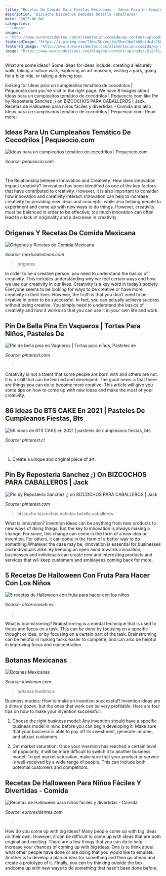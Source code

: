 ```yaml
---
title: "Recetas De Comida Para Fiestas Mexicanas - Ideas Para Un Cumpleaños Temático De Cocodrilos"
description: "Bizcocho bizcochos bebidas botella caballeros"
date: "2023-06-04"
categories:
- "ideas"
images:
- "http://www.euroresidentes.com/alimentacion/comida/wp-content/uploads/sites/3/2016/10/recetas-fruta-halloween.jpg"
featuredImage: "https://i.pinimg.com/736x/5b/ec/3b/5bec3ba7bb5c4dc4c7587886efc90eef.jpg"
featured_image: "http://www.euroresidentes.com/alimentacion/comida/wp-content/uploads/sites/3/2016/10/recetas-fruta-halloween.jpg"
image: "https://www.mexicodestinos.com/blog/wp-content/uploads/2012/01/recetas-de-comida-mexicana.jpg"
---
```



What are some ideas?
Some ideas for ideas include: creating a leisurely walk, taking a nature walk, exploring an art museum, visiting a park, going for a bike ride, or taking a driving tour.

	

		
looking for Ideas para un cumpleaños temático de cocodrilos | Pequeocio.com you've visit to the right page. We have 8 Images about Ideas para un cumpleaños temático de cocodrilos | Pequeocio.com like Pin by Reposteria Sanchez ;) on BIZCOCHOS PARA CABALLEROS | Jack, Recetas de Halloween para niños fáciles y divertidas - Comida and also Ideas para un cumpleaños temático de cocodrilos | Pequeocio.com. Read more:
		
    
## Ideas Para Un Cumpleaños Temático De Cocodrilos | Pequeocio.com

<img loading=lazy src="https://www.pequeocio.com/wp-content/uploads/2012/06/tarta-cocodrilo-cupcakes.jpg" onerror="this.onerror=null;this.src='https://tse3.mm.bing.net/th?id=OIP.VxyhvvYThQeR6VWuz_k9UAHaKY&amp;pid=15.1';" alt="Ideas para un cumpleaños temático de cocodrilos | Pequeocio.com">

_Source: pequeocio.com_

>. 

	

The Relationship between Innovation and Creativity: How does innovation impact creativity?
Innovation has been identified as one of the key factors that have contributed to creativity. However, it is also important to consider how innovation and creativity interact. Innovation can help to increase creativity by providing new ideas and concepts, while also helping people to experiment and come up with new ways to do things. However, creativity must be balanced in order to be effective; too much innovation can often lead to a lack of originality and a decrease in creativity.

    
## Origenes Y Recetas De Comida Mexicana

<img loading=lazy src="https://www.mexicodestinos.com/blog/wp-content/uploads/2012/01/recetas-de-comida-mexicana.jpg" onerror="this.onerror=null;this.src='https://tse1.mm.bing.net/th?id=OIP.onUFUNgz6l0n65-s4-BRWAHaGL&amp;pid=15.1';" alt="Origenes y Recetas de Comida Mexicana">

_Source: mexicodestinos.com_

>origenes. 

	

In order to be a creative person, you need to understand the basics of creativity. This includes understanding why we feel certain ways and how we use our creativity in our lives.
Creativity is a key word in today’s society. Everyone seems to be looking for ways to be creative or have more creativity in their lives. However, the truth is that you don’t need to be creative in order to be successful. In fact, you can actually achieve success without being creative. You simply need to understand the basics of creativity and how it works so that you can use it in your own life and work.

    
## Pin De Bella Pina En Vaqueros | Tortas Para Niños, Pasteles De

<img loading=lazy src="https://i.pinimg.com/736x/f6/2a/dc/f62adc9050710ab66393a23086bd6f5d.jpg" onerror="this.onerror=null;this.src='https://tse2.mm.bing.net/th?id=OIP.oWrI1Ip1HgNQ2qzUd__YYAHaJL&amp;pid=15.1';" alt="Pin de bella pina en Vaqueros | Tortas para niños, Pasteles de">

_Source: pinterest.com_

>. 

	

Creativity is not a talent that some people are born with and others are not. It is a skill that can be learned and developed. The good news is that there are things you can do to become more creative. This article will give you some tips on how to come up with new ideas and make the most of your creativity.

    
## 86 Ideas De BTS CAKE En 2021 | Pasteles De Cumpleanos Fiestas, Bts

<img loading=lazy src="https://i.pinimg.com/474x/2d/4c/f8/2d4cf87e8eb7ac52c669c6b29fdfb614.jpg" onerror="this.onerror=null;this.src='https://tse4.mm.bing.net/th?id=OIP.rejtd-LPZTElzsDItk7xVQAAAA&amp;pid=15.1';" alt="86 ideas de BTS CAKE en 2021 | pasteles de cumpleanos fiestas, bts">

_Source: pinterest.cl_

>. 

	

1. Create a unique and original piece of art.

    
## Pin By Reposteria Sanchez ;) On BIZCOCHOS PARA CABALLEROS | Jack

<img loading=lazy src="https://i.pinimg.com/736x/5b/ec/3b/5bec3ba7bb5c4dc4c7587886efc90eef.jpg" onerror="this.onerror=null;this.src='https://tse4.mm.bing.net/th?id=OIP.NldH9jV7uEPtEj45zUujKwHaLx&amp;pid=15.1';" alt="Pin by Reposteria Sanchez ;) on BIZCOCHOS PARA CABALLEROS | Jack">

_Source: pinterest.com_

>bizcocho bizcochos bebidas botella caballeros. 

	

What is innovation?
Invention ideas can be anything from new products to new ways of doing things. But the key to innovation is always making a change. For some, this change can come in the form of a new idea or invention. For others, it can come in the form of a better way to do something.Whatever the case may be, innovation is essential for businesses and individuals alike. By keeping an open mind towards innovation, businesses and individuals can create new and interesting products and services that will keep customers and employees coming back for more.

    
## 5 Recetas De Halloween Con Fruta Para Hacer Con Los Niños

<img loading=lazy src="https://elcorreoweb.es/binrepository/600x355/0c21/600d314/down-center/10703/VGFW/postres-halloween_20524287_20201030215556.jpg" onerror="this.onerror=null;this.src='https://tse3.mm.bing.net/th?id=OIP.YHHvynBvHnFP6-5sPb1iMwHaD4&amp;pid=15.1';" alt="5 recetas de Halloween con fruta para hacer con los niños">

_Source: elcorreoweb.es_

>. 

	

What is brainstroming? Brainstroming is a mental technique that is used to focus and focus on a task. This can be done by focusing on a specific thought or idea, or by focusing on a certain part of the task. Brainstroming can be helpful in making tasks easier to complete, and can also be helpful in improving focus and concentration.

    
## Botanas Mexicanas

<img loading=lazy src="https://cdn.kiwilimon.com/menu/1539/1539.png" onerror="this.onerror=null;this.src='https://tse1.mm.bing.net/th?id=OIP.24z4eBXYBx6t84N8q-qwogHaHa&amp;pid=15.1';" alt="Botanas Mexicanas">

_Source: kiwilimon.com_

>botanas kiwilimon. 

	

Business models: How to make an invention successful?
Invention ideas are a dime a dozen, but the ones that work can be very profitable. Here are four tips on how to make your invention successful:
1. Choose the right business model: Any invention should have a specific business model in mind before you can begin developing it. Make sure that your business is able to pay off its investment, generate income, and attract customers.

2. Get market saturation: Once your invention has reached a certain level of popularity, it will be more difficult to switch it to another business model. To get market saturation, make sure that your product or service is well-received by a wide range of people. This can include both potential customers and competitors.


    
## Recetas De Halloween Para Niños Fáciles Y Divertidas - Comida

<img loading=lazy src="http://www.euroresidentes.com/alimentacion/comida/wp-content/uploads/sites/3/2016/10/recetas-fruta-halloween.jpg" onerror="this.onerror=null;this.src='https://tse2.mm.bing.net/th?id=OIP.wJqwTRBoiNq-25wN4BdxrgHaLH&amp;pid=15.1';" alt="Recetas de Halloween para niños fáciles y divertidas - Comida">

_Source: euroresidentes.com_

>. 

	

How do you come up with big ideas?
Many people come up with big ideas on their own. However, it can be difficult to come up with ideas that are both original and exciting. There are a few things that you can do to help increase your chances of coming up with big ideas. One is to think about what other people have done or are doing that you would like to emulate. Another is to develop a plan or idea for something and then go ahead and create a prototype of it. Finally, you can try thinking outside the box andcome up with new ways to do something that hasn't been done before.

